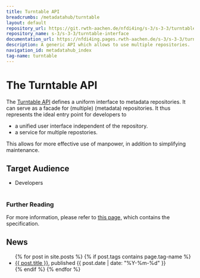 ```yaml
---
title: Turntable API
breadcrumbs: /metadatahub/turntable
layout: default
repository_url: https://git.rwth-aachen.de/nfdi4ing/s-3/s-3-3/turntable-interface
repository_name: s-3/s-3-3/turntable-interface
documentation_url: https://nfdi4ing.pages.rwth-aachen.de/s-3/s-3-3/turntable-interface/
description: A generic API which allows to use multiple repositories.
navigation_id: metadatahub_index
tag-name: turntable
---
```


# The Turntable API

The [Turntable API](https://nfdi4ing.pages.rwth-aachen.de/s-3/s-3-3/turntable-interface/) defines a uniform interface to metadata repositories. It can serve as a
facade for (multiple) (metadata) repositories. It thus represents the ideal entry point
for developers to
- a unified user interface independent of the repository.
- a service for multiple repostories.

This allows for more effective use of manpower, in addition to simplifying maintenance.

## Target Audience
- Developers

<div class="flex flex-wrap -m-3 inset-5px">
        <div class="w-full sm:w-1/2 md:w-1/3 flex-col p-3">
            <h1 class="text-center"><i class="fa-solid fa-circle-question" aria-hidden="true"></i></h1>
            <h3 class="text-center">Further Reading</h3>
            <p>For more information, please refer to 
            <a href="https://nfdi4ing.pages.rwth-aachen.de/s-3/s-3-3/turntable-interface/">this page,</a> 
            which contains the specification. 
            </p>
        </div>
</div>



## News

<ul>
  {% for post in site.posts %}
    {% if post.tags contains page.tag-name %}
      <li><a href="/webpage/{{ post.url }}">{{ post.title }}</a>, published {{ post.date | date: "%Y-%m-%d" }}</li>
    {% endif %}
  {% endfor %}
</ul>


